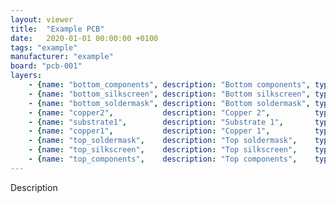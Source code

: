 ```yaml
---
layout: viewer
title:  "Example PCB"
date:   2020-01-01 00:00:00 +0100
tags: "example"
manufacturer: "example"
board: "pcb-001"
layers:
    - {name: "bottom_components", description: "Bottom components", type: "components"                 }
    - {name: "bottom_silkscreen", description: "Bottom silkscreen", type: "silkscreen", color: "white" }
    - {name: "bottom_soldermask", description: "Bottom soldermask", type: "soldermask", color: "green" }
    - {name: "copper2",           description: "Copper 2",          type: "copper"                     }
    - {name: "substrate1",        description: "Substrate 1",       type: "substrate",  color: "fr4"   }
    - {name: "copper1",           description: "Copper 1",          type: "copper"                     }
    - {name: "top_soldermask",    description: "Top soldermask",    type: "soldermask", color: "green" }
    - {name: "top_silkscreen",    description: "Top silkscreen",    type: "silkscreen", color: "white" }
    - {name: "top_components",    description: "Top components",    type: "components"                 }
---
```

Description